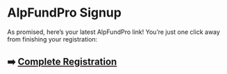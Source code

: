 # AlpFundPro Signup

As promised, here’s your latest AlpFundPro link! You’re just one click away from finishing your registration:

## ➡️ [Complete Registration](https://is.gd/Ckwggl)